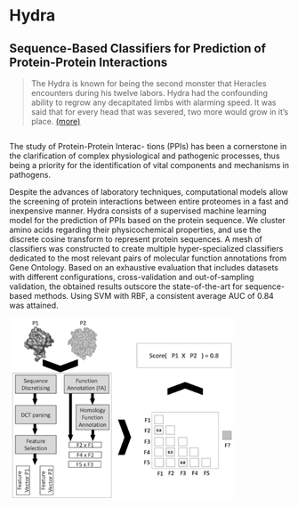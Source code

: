 # Hydra
## Sequence-Based Classifiers for Prediction of Protein-Protein Interactions


> The Hydra is known for being the second monster that Heracles encounters during his twelve labors. Hydra had the confounding ability to regrow any decapitated limbs with alarming speed. It was said that for every head that was severed, two more would grow in it’s place. [(more)](https://en.wikipedia.org/wiki/Lernaean_Hydra)






<div class="row">
  <div class="column">
    
The study of Protein-Protein Interac- tions (PPIs) has been a cornerstone in the clarification of complex physiological and pathogenic processes, thus being a priority for the identification of vital components and mechanisms in pathogens. 

Despite the advances of laboratory techniques, computational models allow the screening of protein interactions between entire proteomes in a fast and inexpensive manner. Hydra consists of a supervised machine learning model for the prediction of PPIs based on the protein sequence. We cluster amino acids regarding their physicochemical properties, and use the discrete cosine transform to represent protein sequences. A mesh of classifiers was constructed to create multiple hyper-specialized classifiers dedicated to the most relevant pairs of molecular function annotations from Gene Ontology. Based on an exhaustive evaluation that includes datasets with different configurations, cross-validation and out-of-sampling validation, the obtained results outscore the state-of-the-art for sequence-based methods. Using SVM with RBF, a consistent average AUC of 0.84 was attained.

 </div>
  <div class="column">
 <img src="./Figure1.png" align="left"  width="80%" >
 </div>
</div>
